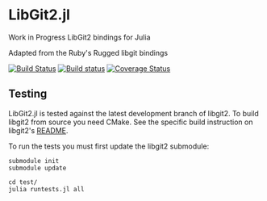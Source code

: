 # LibGit2.jl

Work in Progress LibGit2 bindings for Julia

Adapted from the Ruby's Rugged libgit bindings

[![Build Status](https://travis-ci.org/jakebolewski/LibGit2.jl.svg?branch=master)](https://travis-ci.org/jakebolewski/LibGit2.jl)
[![Build status](https://ci.appveyor.com/api/projects/status/t2pfbamvrps6v53t)](https://ci.appveyor.com/project/jakebolewski/libgit2-jl)
[![Coverage Status](https://img.shields.io/coveralls/jakebolewski/LibGit2.jl.svg)](https://coveralls.io/r/jakebolewski/LibGit2.jl)

## Testing
LibGit2.jl is tested against the latest development branch of
libgit2.  To build libgit2 from source you need CMake.  See the
specific build instruction on libgit2's [README](https://github.com/libgit2/libgit2#building-libgit2---using-cmake).

To run the tests you must first update the libgit2 submodule:

```
submodule init
submodule update

cd test/
julia runtests.jl all
```
